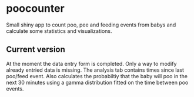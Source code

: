 # poocounter

Small shiny app to count poo, pee and feeding events from babys and calculate some statistics and visualizations.

## Current version
At the moment the data entry form is completed. Only a way to modify already entried data is missing. 
The analysis tab contains times since last poo/feed event. Also calculates the probabiltiy that the baby will
poo in the next 30 minutes using a gamma distribution fitted on the time between poo events. 
